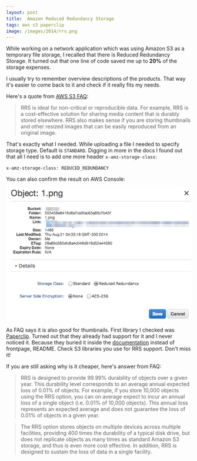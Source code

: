 ```yaml
---
layout: post
title:  Amazon Reduced Redundancy Storage
tags: aws s3 paperclip
image: /images/2014/rrs.png
---
```


While working on a network application which was using Amazon S3 as a temporary file storage,
I recalled that there is Reduced Redundancy Storage.
It turned out that one line of code saved me up to **20%** of the storage expenses.

I usually try to remember overview descriptions of the products.
That way it's easier to come back to it and check if it really fits my needs.

Here's a quote from [AWS S3 FAQ](http://aws.amazon.com/s3/faqs):
> RRS is ideal for non-critical or reproducible data. For example, RRS is a cost-effective solution for sharing media content that is durably stored elsewhere. RRS also makes sense if you are storing thumbnails and other resized images that can be easily reproduced from an original image.

That's exactly what I needed. While uploading a file I needed to specify storage type. Default is `STANDARD`.
Digging in more in the docs I found out that all I need is to add one more header `x-amz-storage-class`:

```
x-amz-storage-class: REDUCED_REDUNDANCY
```

You can also confirm the result on AWS Console:

<img src="/images/2014/rrs.png" alt="Reduced Redundancy" title="Yes you can change it manually too." class="img-responsive">

As FAQ says it is also good for thumbnails. First library I checked was [Paperclip](https://github.com/thoughtbot/paperclip).
Turned out that they already had support for it and I never noticed it. Because they buried it inside the [documentation](http://rubydoc.info/gems/paperclip/Paperclip/Storage/S3) instead of frontpage, README. Check S3 libraries you use for RRS support. Don't miss it!

If you are still asking why is it cheaper, here's answer from FAQ:
> RRS is designed to provide 99.99% durability of objects over a given year. This durability level corresponds to an average annual expected loss of 0.01% of objects. For example, if you store 10,000 objects using the RRS option, you can on average expect to incur an annual loss of a single object (i.e. 0.01% of 10,000 objects). This annual loss represents an expected average and does not guarantee the loss of 0.01% of objects in a given year.

> The RRS option stores objects on multiple devices across multiple facilities, providing 400 times the durability of a typical disk drive, but does not replicate objects as many times as standard Amazon S3 storage, and thus is even more cost effective. In addition, RRS is designed to sustain the loss of data in a single facility.
